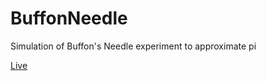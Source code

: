 # BuffonNeedle
Simulation of Buffon's Needle experiment to approximate pi


[Live][github]

[github]: https://mfliedner.github.io/
